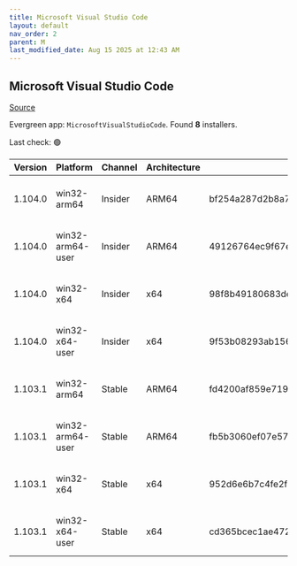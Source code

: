 ```yaml
---
title: Microsoft Visual Studio Code
layout: default
nav_order: 2
parent: M
last_modified_date: Aug 15 2025 at 12:43 AM
---
```


## Microsoft Visual Studio Code

[Source](https://code.visualstudio.com)

Evergreen app: `MicrosoftVisualStudioCode`. Found **8** installers.

Last check: 🟢

| Version | Platform         | Channel | Architecture | Sha256                                                           | URI                                                                                                                                                                                                                                                                                                              |
| ------- | ---------------- | ------- | ------------ | ---------------------------------------------------------------- | ---------------------------------------------------------------------------------------------------------------------------------------------------------------------------------------------------------------------------------------------------------------------------------------------------------------- |
| 1.104.0 | win32-arm64      | Insider | ARM64        | bf254a287d2b8a7bf8e207031e087b4efb5c07e5686f1cdd1672941735bcb73d | [https://vscode.download.prss.microsoft.com/dbazure/download/insider/a61e381bfa71c241738e48f2fc8b01eade94c91d/VSCodeSetup-arm64-1.104.0-insider.exe](https://vscode.download.prss.microsoft.com/dbazure/download/insider/a61e381bfa71c241738e48f2fc8b01eade94c91d/VSCodeSetup-arm64-1.104.0-insider.exe)         |
| 1.104.0 | win32-arm64-user | Insider | ARM64        | 49126764ec9f67ee5281bcc5e5a24d2112657c5bd3506483def38a3444f40a73 | [https://vscode.download.prss.microsoft.com/dbazure/download/insider/a61e381bfa71c241738e48f2fc8b01eade94c91d/VSCodeUserSetup-arm64-1.104.0-insider.exe](https://vscode.download.prss.microsoft.com/dbazure/download/insider/a61e381bfa71c241738e48f2fc8b01eade94c91d/VSCodeUserSetup-arm64-1.104.0-insider.exe) |
| 1.104.0 | win32-x64        | Insider | x64          | 98f8b49180683de411cdb69e877b60e8b97c75fcc5994a844ad9d421d8482e60 | [https://vscode.download.prss.microsoft.com/dbazure/download/insider/a61e381bfa71c241738e48f2fc8b01eade94c91d/VSCodeSetup-x64-1.104.0-insider.exe](https://vscode.download.prss.microsoft.com/dbazure/download/insider/a61e381bfa71c241738e48f2fc8b01eade94c91d/VSCodeSetup-x64-1.104.0-insider.exe)             |
| 1.104.0 | win32-x64-user   | Insider | x64          | 9f53b08293ab15624ebafb5d6f8a89f80bba4b7a05a2d0b59b6a1ac502cdfbbe | [https://vscode.download.prss.microsoft.com/dbazure/download/insider/a61e381bfa71c241738e48f2fc8b01eade94c91d/VSCodeUserSetup-x64-1.104.0-insider.exe](https://vscode.download.prss.microsoft.com/dbazure/download/insider/a61e381bfa71c241738e48f2fc8b01eade94c91d/VSCodeUserSetup-x64-1.104.0-insider.exe)     |
| 1.103.1 | win32-arm64      | Stable  | ARM64        | fd4200af859e719186c1b420a23d67f76ab9512a1016500e905e24ad9534fafb | [https://vscode.download.prss.microsoft.com/dbazure/download/stable/360a4e4fd251bfce169a4ddf857c7d25d1ad40da/VSCodeSetup-arm64-1.103.1.exe](https://vscode.download.prss.microsoft.com/dbazure/download/stable/360a4e4fd251bfce169a4ddf857c7d25d1ad40da/VSCodeSetup-arm64-1.103.1.exe)                           |
| 1.103.1 | win32-arm64-user | Stable  | ARM64        | fb5b3060ef07e57cc9afd6fa6ae57c5f38a7902519bc56668607784dc5f48c54 | [https://vscode.download.prss.microsoft.com/dbazure/download/stable/360a4e4fd251bfce169a4ddf857c7d25d1ad40da/VSCodeUserSetup-arm64-1.103.1.exe](https://vscode.download.prss.microsoft.com/dbazure/download/stable/360a4e4fd251bfce169a4ddf857c7d25d1ad40da/VSCodeUserSetup-arm64-1.103.1.exe)                   |
| 1.103.1 | win32-x64        | Stable  | x64          | 952d6e6b7c4fe2f315a32b00f674e659c30fa13af1539691e9d16e93cd45aed0 | [https://vscode.download.prss.microsoft.com/dbazure/download/stable/360a4e4fd251bfce169a4ddf857c7d25d1ad40da/VSCodeSetup-x64-1.103.1.exe](https://vscode.download.prss.microsoft.com/dbazure/download/stable/360a4e4fd251bfce169a4ddf857c7d25d1ad40da/VSCodeSetup-x64-1.103.1.exe)                               |
| 1.103.1 | win32-x64-user   | Stable  | x64          | cd365bcec1ae4723dcf88f722226d52d4ef6d87898afaef1edf406f966688e6e | [https://vscode.download.prss.microsoft.com/dbazure/download/stable/360a4e4fd251bfce169a4ddf857c7d25d1ad40da/VSCodeUserSetup-x64-1.103.1.exe](https://vscode.download.prss.microsoft.com/dbazure/download/stable/360a4e4fd251bfce169a4ddf857c7d25d1ad40da/VSCodeUserSetup-x64-1.103.1.exe)                       |
